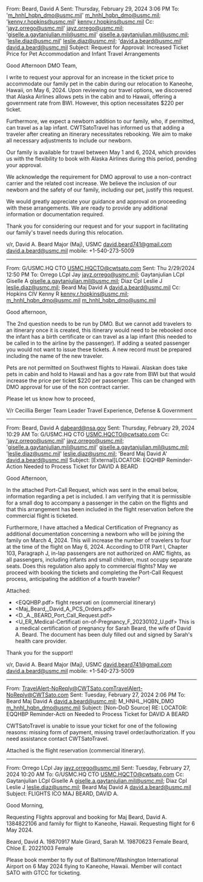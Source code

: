From: Beard, David A 
Sent: Thursday, February 29, 2024 3:06 PM
To: 'm_hnhl_hqbn_dmo@usmc.mil' <m_hnhl_hqbn_dmo@usmc.mil>; 'kenny.r.hopkins@usmc.mil' <kenny.r.hopkins@usmc.mil>
Cc: 'jayz.orrego@usmc.mil' <jayz.orrego@usmc.mil>; 'giselle.a.gaytanjulian.mil@usmc.mil' <giselle.a.gaytanjulian.mil@usmc.mil>; 'leslie.diaz@usmc.mil' <leslie.diaz@usmc.mil>; 'david.a.beard@usmc.mil' <david.a.beard@usmc.mil>
Subject: Request for Approval: Increased Ticket Price for Pet Accommodation and Infant Travel Arrangements

Good Afternoon DMO Team, 

I write to request your approval for an increase in the ticket price to accommodate our family pet in the cabin during our relocation to Kaneohe, Hawaii, on May 6, 2024. Upon reviewing our travel options, we discovered that Alaska Airlines allows pets in the cabin and to Hawaii, offering a government rate from BWI. However, this option necessitates $220 per ticket.

Furthermore, we expect a newborn addition to our family, who, if permitted, can travel as a lap infant. CWTSatoTravel has informed us that adding a traveler after creating an itinerary necessitates rebooking. We aim to make all necessary adjustments to include our newborn.

Our family is available for travel between May 1 and 6, 2024, which provides us with the flexibility to book with Alaska Airlines during this period, pending your approval.

We acknowledge the requirement for DMO approval to use a non-contract carrier and the related cost increase. We believe the inclusion of our newborn and the safety of our family, including our pet, justify this request.

We would greatly appreciate your guidance and approval on proceeding with these arrangements. We are ready to provide any additional information or documentation required.

Thank you for considering our request and for your support in facilitating our family's travel needs during this relocation.

v/r,
  David A. Beard
  Major (Maj), USMC
  <david.beard741@gmail.com>
  <david.a.beard@usmc.mil>
  mobile: +1-540-273-5009

---

From: G/USMC.HQ CTO <USMC.HQCTO@cwtsato.com>
Sent: Thu 2/29/2024 12:50 PM
To: Orrego LCpl Jay <jayz.orrego@usmc.mil>; Gaytanjulian LCpl Giselle A <giselle.a.gaytanjulian.mil@usmc.mil>; Diaz Cpl Leslie J <leslie.diaz@usmc.mil>; Beard Maj David A <david.a.beard@usmc.mil>
Cc: Hopkins CIV Kenny R <kenny.r.hopkins@usmc.mil>; m_hnhl_hqbn_dmo@usmc.mil <m_hnhl_hqbn_dmo@usmc.mil>

Good afternoon,

The 2nd question needs to be run by DMO. But we cannot add travelers to an itinerary once it is created, this itinerary would need to be rebooked once the infant has a birth certificate or can travel as a lap infant (this needed to be called in to the airline by the passenger). If adding a seated passenger you would not want to issue these tickets. A new record must be prepared including the name of the new traveler.

Pets are not permitted on Southwest flights to Hawaii. Alaskan does take pets in cabin and hold to Hawaii and has a gov rate from BWI but that would increase the price per ticket $220 per passenger. This can be changed with DMO approval for use of the non contract carrier.

Please let us know how to proceed,

V/r
Cecillia Berger 
Team Leader
Travel Experience, Defense & Government

---

From: Beard, David A <dabeard@nsa.gov>
Sent: Thursday, February 29, 2024 10:29 AM
To: G/USMC.HQ CTO <USMC.HQCTO@cwtsato.com>
Cc: 'jayz.orrego@usmc.mil' <jayz.orrego@usmc.mil>; 'giselle.a.gaytanjulian.mil@usmc.mil' <giselle.a.gaytanjulian.mil@usmc.mil>; 'leslie.diaz@usmc.mil' <leslie.diaz@usmc.mil>; 'Beard Maj David A' <david.a.beard@usmc.mil>
Subject: [External]LOCATOR: EQQHBP Reminder-Action Needed to Process Ticket for DAVID A BEARD

Good Afternoon,

In the attached Port-Call Request, which was sent in the email below, information regarding a pet is included. I am verifying that it is permissible for a small dog to accompany a passenger in the cabin on the flights and that this arrangement has been included in the flight reservation before the commercial flight is ticketed.

Furthermore, I have attached a Medical Certification of Pregnancy as additional documentation concerning a newborn who will be joining the family on March 4, 2024. This will increase the number of travelers to four at the time of the flight on May 6, 2024. According to DTR Part I, Chapter 103, Paragraph J, in-lap passengers are not authorized on AMC flights, as all passengers, including infants and small children, must occupy separate seats. Does this regulation also apply to commercial flights? May we proceed with booking the tickets and completing the Port-Call Request process, anticipating the addition of a fourth traveler?

Attached:
- <EQQHBP.pdf> flight reservati on (commercial itinerary)
- <Maj_Beard,_David_A_PCS_Orders.pdf>
- <D._A._BEARD_Port_Call_Request.pdf>
- <U_ER_Medical-Certificati on-of-Pregnancy_F_20230102_U.pdf> This is a medical certification of pregnancy for Sarah Beard, the wife of David A. Beard. The document has been duly filled out and signed by Sarah's health care provider.

Thank you for the support!

v/r,
  David A. Beard
  Major (Maj), USMC
  <david.beard741@gmail.com>
  <david.a.beard@usmc.mil>
  mobile: +1-540-273-5009

---

From: TravelAlert-NoReply@CWTSato.com<TravelAlert-NoReply@CWTSato.com>
Sent: Tuesday, February 27, 2024 2:06 PM
To: Beard Maj David A <david.a.beard@usmc.mil>; M_HNHL_HQBN_DMO <m_hnhl_hqbn_dmo@usmc.mil>
Subject: [Non-DoD Source] RE: LOCATOR: EQQHBP Reminder-Acti on Needed to Process Ticket for DAVID A BEARD

CWTSatoTravel is unable to issue your ticket for one of the following reasons: missing form of payment, missing travel order/authorization. If you need assistance contact CWTSatoTravel.

Attached is the flight reservation (commercial itinerary).

---

From: Orrego LCpl Jay <jayz.orrego@usmc.mil>
Sent: Tuesday, February 27, 2024 10:20 AM
To: G/USMC.HQ CTO <USMC.HQCTO@cwtsato.com>
Cc: Gaytanjulian LCpl Giselle A <giselle.a.gaytanjulian.mil@usmc.mil>; Diaz Cpl Leslie J <leslie.diaz@usmc.mil>; Beard Maj David A <david.a.beard@usmc.mil>
Subject: FLIGHTS ICO MAJ BEARD, DAVID A.

Good Morning,

Requesting Flights approval and booking for Maj Beard, David A. 1384822106 and family for flight to Kaneohe, Hawaii. Requesting flight for 6 May 2024.

Beard, David A. 19870917 Male
Girard, Sarah M. 19870623 Female
Beard, Chloe E. 20221003 Female

Please book member to fly out of Baltimore/Washington International Airport on 6 May 2024 flying to Kaneohe, Hawaii. Member will contact SATO with GTCC for ticketing.

